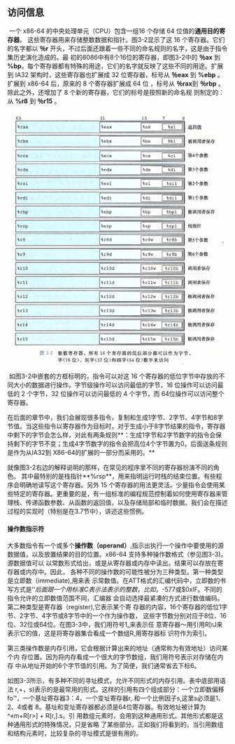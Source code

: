 ## 访问信息

​		一个 x86-64 的中央处理单元（CPU）包含一组16 个存储 64 位值的**通用目的寄存器**。 这些寄存器用来存储整数数据和指针。图3-2显示了这 16 个寄存器。它们的名字都以 **％r**  开头，不过后面还跟着一些不同的命名规则的名字，这是由于指令集历史演化造成的。最 初的8086中有8个16位的寄存器，即图3-2中的 **％ax** 到 **%bp**。每个寄存器都有特殊的用途，它们的名字就反映了这些不同的用途。扩展到 IA32 架构时，这些寄存器也扩展成 32 位寄存器，标号从 **％eax** 到 **%ebp** 。扩展到 x86-64 后，原来的 8 个寄存器扩展成 64 位 ，标号从 **％rax**到 **％rbp** 。除此之外，还增加了 8 个新的寄存器，它们的标号是按照新的命名规 则制定的：从 **%r8** 到 **％r15** 。

![04整数寄存器](.\markdownimage\04整数寄存器.png)

​		如图3-2中嵌套的方框标明的，指令可以对这 16 个寄存器的低位字节中存放的不同大小的数据进行操作。字节级操作可以访问最低的字节，16 位操作可以访问最低的 2 个字节，32 位操作可以访问最低的 4 个字节，而 64位操作可以访问整个寄存器。

​		在后面的章节中，我们会展现很多指令，复制和生成1字节、2字节、4字节和8字 节值。当这些指令以寄存器作为目标时，对于生成小于8字节结果的指令，寄存器中剩下的字节会怎么样，对此有两条规则**：生成1字节和2字节数字的指令会保持剩下的字节不变；生成4字节数字的指令会把高位4个字节置为0。后面送条规则是作为从IA32到 X86-64的扩展的一部分而采用的。**

​		就像图3-2右边的解释说明的那样，在常见的程序里不同的寄存器扮演不同的角色。 其中最特别的是栈指针**%rsp**，用来指明运行时栈的结束位置。有些程序会明确地读写这个寄存器。另外 15 个寄存器的用法更灵活。少量指令会使用某些特定的寄存器。更重要的是，有一组标准的编程规范控制着如何使用寄存器来管理栈、传递函数参数、从函数的返回值，以及存储局部和临时数据。我们会在描述过程的实现时（特别是在3.7节中），讲述这些惯例。

#### 操作数指示符

​		大多数指令有一个或多个**操作数（operand）**,指示出执行一个操作中要使用的源数据值，以及放置结果的目的位置。x86-64 支持多种操作数格式（参见图3-3)。源数据值可以 以常数形式给出，或是从寄存器或内存中读出。结果可以存放在寄存器或内存中。因此， 各种不同的操作数的可能性被分为三种类型。第一种类型是立即数（immediate),用来表 示常数值。在ATT格式的汇编代码中，立即数的书写方式是‘$’后面跟一个用标准C表 示法表示的整数，比如，$-577或$0xlF。不同的指令允许的立即数值范围不同，汇编器 会自动选择最紧凑的方式进行数值编码。第二种类型是寄存器（register),它表示某个寄 存器的内容，16个寄存器的低位1字节、2字节、4字节或8字节中的一个作为操作数， 这些字节数分别对应于8位、16位、32位或64位。在图3-3中，我们用符号1„来表示任 意寄存器〜用引用R[rJ来表示它的值，这是将寄存器集合看成一个数组R,用寄存器标 识符作为索引。

​		第三类操作数是内存引用，它会根据计算出来的地址（通常称为有效地址）访问某个内 存位置。因为将内存看成一个很大的字节数组，我们用符号表示对存储在内存 中从地址开始的6个字节值的引用。为了简便，我们通常省去下标6。

​		如图3-3所示，有多种不同的寻址模式，允许不同形式的内存引用。表中底部用语法 r,+，s)表示的是最常用的形式。这样的引用有四个组成部分：一个立即数偏移 fo™，一个基址寄存器3：4，一个变址寄存器r,.和一个比例因子s,这里s必须是1、2、4或者 8。基址和变址寄存器都必须是64位寄存器。有效地址被计算为^«m+R[r>] + R[r,].s。引 用数组元素时，会用到这种通用形式。其他形式都是这种通用形式的特殊情况，只是省略 了某些部分。正如我们将看到的，当引用数组和结构元素时，比较复杂的寻址模式是很有用的。